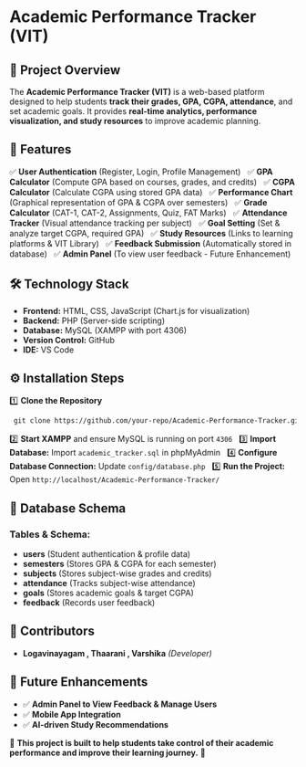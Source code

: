 # Academic Performance Tracker (VIT)

## 📌 Project Overview
The **Academic Performance Tracker (VIT)** is a web-based platform designed to help students **track their grades, GPA, CGPA, attendance**, and set academic goals. It provides **real-time analytics, performance visualization, and study resources** to improve academic planning.

## 🚀 Features
✅ **User Authentication** (Register, Login, Profile Management)  
✅ **GPA Calculator** (Compute GPA based on courses, grades, and credits)  
✅ **CGPA Calculator** (Calculate CGPA using stored GPA data)  
✅ **Performance Chart** (Graphical representation of GPA & CGPA over semesters)  
✅ **Grade Calculator** (CAT-1, CAT-2, Assignments, Quiz, FAT Marks)  
✅ **Attendance Tracker** (Visual attendance tracking per subject)  
✅ **Goal Setting** (Set & analyze target CGPA, required GPA)  
✅ **Study Resources** (Links to learning platforms & VIT Library)  
✅ **Feedback Submission** (Automatically stored in database)  
✅ **Admin Panel** (To view user feedback - Future Enhancement)  

## 🛠 Technology Stack
- **Frontend:** HTML, CSS, JavaScript (Chart.js for visualization)
- **Backend:** PHP (Server-side scripting)
- **Database:** MySQL (XAMPP with port 4306)
- **Version Control:** GitHub
- **IDE:** VS Code

## ⚙️ Installation Steps
1️⃣ **Clone the Repository**
```bash
 git clone https://github.com/your-repo/Academic-Performance-Tracker.git
```
2️⃣ **Start XAMPP** and ensure MySQL is running on port `4306`  
3️⃣ **Import Database:** Import `academic_tracker.sql` in phpMyAdmin  
4️⃣ **Configure Database Connection:** Update `config/database.php`  
5️⃣ **Run the Project:** Open `http://localhost/Academic-Performance-Tracker/`  

## 📂 Database Schema
### **Tables & Schema:**
- **users** (Student authentication & profile data)
- **semesters** (Stores GPA & CGPA for each semester)
- **subjects** (Stores subject-wise grades and credits)
- **attendance** (Tracks subject-wise attendance)
- **goals** (Stores academic goals & target CGPA)
- **feedback** (Records user feedback)


## 👥 Contributors
- **Logavinayagam , Thaarani , Varshika** *(Developer)*

## 🔮 Future Enhancements
- ✅ **Admin Panel to View Feedback & Manage Users**
- ✅ **Mobile App Integration**
- ✅ **AI-driven Study Recommendations**

📌 **This project is built to help students take control of their academic performance and improve their learning journey.** 🚀


